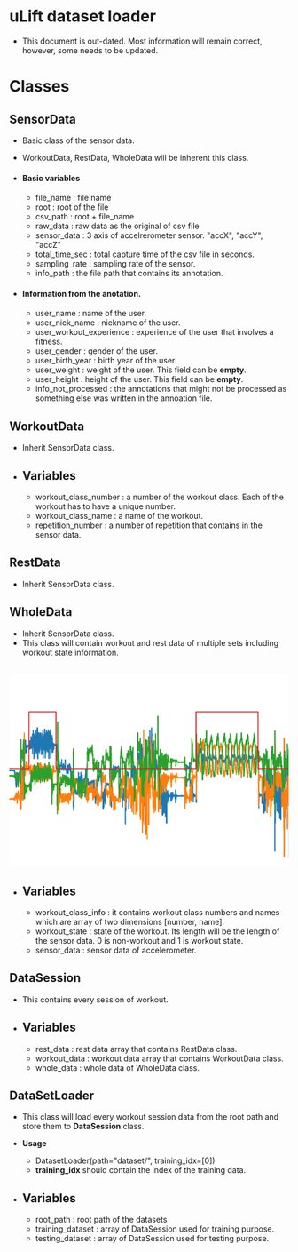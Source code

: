 # uLift dataset loader

* This document is out-dated. Most information will remain correct, however, some needs to be updated.

# Classes
## SensorData
- Basic class of the sensor data.
- WorkoutData, RestData, WholeData will be inherent this class.
- #### Basic variables
     + file_name : file name
     + root : root of the file
     + csv_path : root + file_name
     + raw_data : raw data as the original of csv file
     + sensor_data : 3 axis of accelrerometer sensor. "accX", "accY", "accZ"
     + total\_time\_sec : total capture time of the csv file in seconds.
     + sampling_rate : sampling rate of the sensor.
     + info_path : the file path that contains its annotation.

- #### Information from the anotation.
     + user_name : name of the user.
     + user\_nick\_name : nickname of the user.
     + user\_workout\_experience : experience of the user that involves a fitness.
     + user_gender : gender of the user.
     + user\_birth\_year : birth year of the user.
     + user_weight : weight of the user. This field can be <B>empty</B>.
     + user_height : height of the user. This field can be <B>empty</B>.
     + info\_not\_processed : the annotations that might not be processed as something else was written in the annoation file.

## WorkoutData
- Inherit SensorData class.

- ## Variables
    + workout\_class\_number : a number of the workout class. Each of the workout has to have a unique number.
    + workout\_class\_name : a name of the workout.
    + repetition_number : a number of repetition that contains in the sensor data.

## RestData
- Inherit SensorData class.

## WholeData
- Inherit SensorData class.
- This class will contain workout and rest data of multiple sets including workout state information.<br /><br />
<img src="whole_data_example.png"/>

- ## Variables
    + workout\_class\_info : it contains workout class numbers and names which are array of two dimensions [number, name].
    + workout_state : state of the workout. Its length will be the length of the sensor data. 0 is non-workout and 1 is workout state.
    + sensor_data : sensor data of accelerometer.

## DataSession
- This contains every session of workout.

- ## Variables
    + rest_data : rest data array that contains RestData class.
    + workout_data : workout data array that contains WorkoutData class.
    + whole_data : whole data of WholeData class.

## DataSetLoader
- This class will load every workout session data from the root path and store them to <B>DataSession</B> class.

- <B>Usage</B>
    + DatasetLoader(path="dataset/", training_idx=[0])
    + <B>training_idx</B> should contain the index of the training data.

- ## Variables
    + root_path : root path of the datasets
    + training_dataset : array of DataSession used for training purpose.
    + testing_dataset : array of DataSession used for testing purpose.



